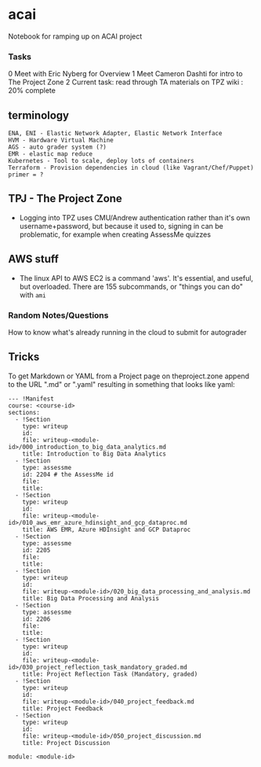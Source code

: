 # acai
Notebook for ramping up on ACAI project

### Tasks
0 Meet with Eric Nyberg for Overview
1 Meet Cameron Dashti for intro to The Project Zone
2 Current task: read through TA materials on TPZ wiki : 20% complete

## terminology
```
ENA, ENI - Elastic Network Adapter, Elastic Network Interface  
HVM - Hardware Virtual Machine
AGS - auto grader system (?)
EMR - elastic map reduce
Kubernetes - Tool to scale, deploy lots of containers
Terraform - Provision dependencies in cloud (like Vagrant/Chef/Puppet)
primer = ?
```

## TPJ - The Project Zone
 * Logging into TPZ uses CMU/Andrew authentication rather than it's own username+password, but because it used to, signing in can be problematic, for example when creating AssessMe quizzes
 
## AWS stuff
 * The linux API to AWS EC2 is a command 'aws'. It's essential, and useful, but overloaded. There are 155 subcommands, or "things you can do" with `ami`
 
### Random Notes/Questions
How to know what's already running in the cloud to submit for autograder

## Tricks
To get Markdown or YAML from a Project page on theproject.zone append to the URL ".md" or ".yaml" resulting in something that looks like yaml:
```
--- !Manifest
course: <course-id>
sections:
  - !Section
    type: writeup
    id:
    file: writeup-<module-id>/000_introduction_to_big_data_analytics.md
    title: Introduction to Big Data Analytics
  - !Section
    type: assessme
    id: 2204 # the AssessMe id
    file:
    title:
  - !Section
    type: writeup
    id:
    file: writeup-<module-id>/010_aws_emr_azure_hdinsight_and_gcp_dataproc.md
    title: AWS EMR, Azure HDInsight and GCP Dataproc
  - !Section
    type: assessme
    id: 2205
    file:
    title:
  - !Section
    type: writeup
    id:
    file: writeup-<module-id>/020_big_data_processing_and_analysis.md
    title: Big Data Processing and Analysis
  - !Section
    type: assessme
    id: 2206
    file:
    title:
  - !Section
    type: writeup
    id:
    file: writeup-<module-id>/030_project_reflection_task_mandatory_graded.md
    title: Project Reflection Task (Mandatory, graded)
  - !Section
    type: writeup
    id:
    file: writeup-<module-id>/040_project_feedback.md
    title: Project Feedback
  - !Section
    type: writeup
    id:
    file: writeup-<module-id>/050_project_discussion.md
    title: Project Discussion

module: <module-id>
```
